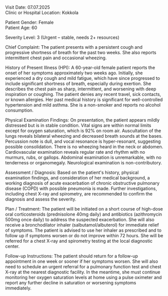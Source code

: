 Visit Date: 07.07.2025  
Clinic or Hospital Location: Kokkola  

Patient Gender: Female  
Patient Age: 60  

Severity Level: 3 (Urgent – stable, needs 2+ resources)

Chief Complaint: The patient presents with a persistent cough and progressive shortness of breath for the past two weeks. She also reports intermittent chest pain and occasional wheezing.

History of Present Illness (HPI): A 60-year-old female patient reports the onset of her symptoms approximately two weeks ago. Initially, she experienced a dry cough and mild fatigue, which have since progressed to include significant shortness of breath, especially during exertion. She describes the chest pain as sharp, intermittent, and worsening with deep inspiration or coughing. The patient denies any recent travel, sick contacts, or known allergies. Her past medical history is significant for well-controlled hypertension and mild asthma. She is a non-smoker and reports no alcohol consumption.

Physical Examination Findings: On presentation, the patient appears mildly distressed but is in stable condition. Vital signs are within normal limits except for oxygen saturation, which is 92% on room air. Auscultation of the lungs reveals bilateral wheezing and decreased breath sounds at the bases. Percussion note is dull, and vocal resonance is hyper-resonant, suggesting possible consolidation. There is no wheezing heard in the neck or abdomen. Cardiovascular examination reveals regular rate and rhythm with no murmurs, rubs, or gallops. Abdominal examination is unremarkable, with no tenderness or organomegaly. Neurological examination is non-contributory.

Assessment / Diagnosis: Based on the patient's history, physical examination findings, and consideration of her medical background, a working diagnosis of acute exacerbation of chronic obstructive pulmonary disease (COPD) with possible pneumonia is made. Further investigations, including chest X-ray and spirometry, are recommended to confirm the diagnosis and assess the severity.

Plan / Treatment: The patient will be initiated on a short course of high-dose oral corticosteroids (prednisolone 40mg daily) and antibiotics (azithromycin 500mg once daily) to address the suspected exacerbation. She will also receive a bronchodilator inhaler (salbutamol/albuterol) for immediate relief of symptoms. The patient is advised to use her inhaler as prescribed and to follow up if symptoms worsen or do not improve within 72 hours. She will be referred for a chest X-ray and spirometry testing at the local diagnostic center.

Follow-up Instructions: The patient should return for a follow-up appointment in one week or sooner if her symptoms worsen. She will also need to schedule an urgent referral for a pulmonary function test and chest X-ray at the nearest diagnostic facility. In the meantime, she must continue monitoring her oxygen saturation levels at home using a pulse oximeter and report any further decline in saturation or worsening symptoms immediately.